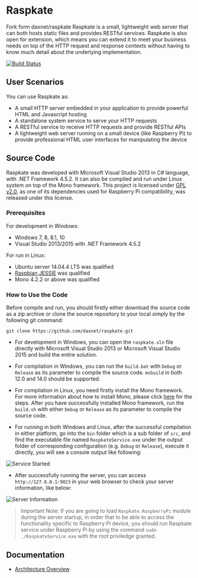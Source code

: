 # Raspkate
Fork form daxnet/raspkate
Raspkate is a small, lightweight web server that can both hosts static files and provides RESTful services. Raspkate is also open for extension, which means you can extend it to meet your business needs on top of the HTTP request and response contexts without having to know much detail about the underlying implementation.

[![Build Status](http://daxnet.me:8080/jenkins/buildStatus/icon?job=Raspkate)](http://daxnet.me:8080/jenkins/job/Raspkate)

User Scenarios
--
You can use Raspkate as:

- A small HTTP server embedded in your application to provide powerful HTML and Javascript hosting
- A standalone system service to serve your HTTP requests
- A RESTful service to receive HTTP requests and provide RESTful APIs
- A lightweight web server running on a small device (like Raspberry Pi) to provide professional HTML user interfaces for manipulating the device

Source Code
--
Raspkate was developed with Microsoft Visual Studio 2013 in C# language, with .NET Framework 4.5.2. It can also be compiled and run under Linux system on top of the Mono framework. This project is licensed under [GPL v2.0](http://www.gnu.org/licenses/old-licenses/gpl-2.0.en.html), as one of its dependencies used for Raspberry Pi compatibility, was released under this license.

### Prerequisites
For development in Windows:

- Windows 7, 8, 8.1, 10
- Visual Studio 2013/2015 with .NET Framework 4.5.2

For run in Linux:

- Ubuntu server 14.04.4 LTS was qualified
- [Raspbian JESSIE](https://www.raspberrypi.org/downloads/raspbian/) was qualified
- Mono 4.2.2 or above was qualified

### How to Use the Code
Before compile and run, you should firstly either download the source code as a zip archive or clone the source repository to your local simply by the following git command:

`git clone https://github.com/daxnet/raspkate.git`

- For development in Windows, you can open the `raspkate.sln` file directly with Microsoft Visual Studio 2013 or Microsoft Visual Studio 2015 and build the entire solution. 

- For compilation in Windows, you can run the `build.bat` with `Debug` or `Release` as its parameter to compile the source code. `msbuild` in both 12.0 and 14.0 should be supported.

- For compilation in Linux, you need firstly install the Mono framework. For more information about how to install Mono, please click [here](http://www.mono-project.com/docs/compiling-mono/linux/) for the steps. After you have successfully installed Mono framework, run the `build.sh` with either `Debug` or `Release` as its parameter to compile the source code.

- For running in both Windows and Linux, after the successful compilation in either platform, go into the `bin` folder which is a sub folder of `src`, and find the executable file named `RaspkateService.exe` under the output folder of corresponding configuration (e.g. `Debug` or `Release`), execute it directly, you will see a console output like following:

![Service Started](https://raw.githubusercontent.com/wiki/daxnet/raspkate/img/ServiceStarted.png)

- After successfully running the server, you can access `http://127.0.0.1:9023` in your web browser to check your server information, like below:
 
![Server Information](https://raw.githubusercontent.com/wiki/daxnet/raspkate/img/Congrats.png)

> Important Note: If you are going to load `Raspkate.RaspberryPi` module during the server startup, in order that to be able to access the functionality specific to Raspberry Pi device, you should run Raspkate service under Raspberry Pi by using the command `sudo ./RaspkateService.exe` with the root priviledge granted.

Documentation
--
- [Architecture Overview](https://github.com/daxnet/raspkate/wiki/Architecture-Overview)

